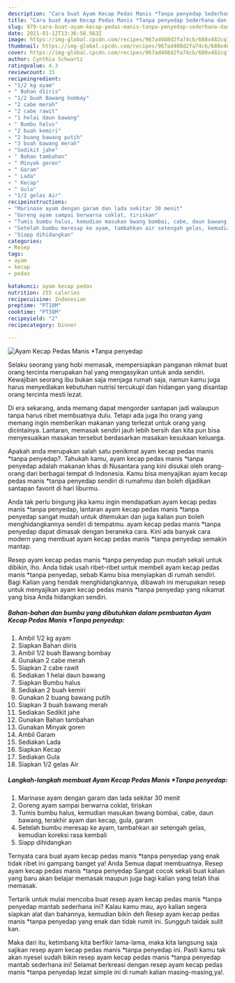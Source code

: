 ```yaml
---
description: "Cara buat Ayam Kecap Pedas Manis *Tanpa penyedap Sederhana dan Mudah Dibuat"
title: "Cara buat Ayam Kecap Pedas Manis *Tanpa penyedap Sederhana dan Mudah Dibuat"
slug: 979-cara-buat-ayam-kecap-pedas-manis-tanpa-penyedap-sederhana-dan-mudah-dibuat
date: 2021-01-12T13:36:58.563Z
image: https://img-global.cpcdn.com/recipes/967ad408d2fa74cb/680x482cq70/ayam-kecap-pedas-manis-tanpa-penyedap-foto-resep-utama.jpg
thumbnail: https://img-global.cpcdn.com/recipes/967ad408d2fa74cb/680x482cq70/ayam-kecap-pedas-manis-tanpa-penyedap-foto-resep-utama.jpg
cover: https://img-global.cpcdn.com/recipes/967ad408d2fa74cb/680x482cq70/ayam-kecap-pedas-manis-tanpa-penyedap-foto-resep-utama.jpg
author: Cynthia Schwartz
ratingvalue: 4.3
reviewcount: 15
recipeingredient:
- "1/2 kg ayam"
- " Bahan diiris"
- "1/2 buah Bawang bombay"
- "2 cabe merah"
- "2 cabe rawit"
- "1 helai daun bawang"
- " Bumbu halus"
- "2 buah kemiri"
- "2 buang bawang putih"
- "3 buah bawang merah"
- "Sedikit jahe"
- " Bahan tambahan"
- " Minyak goren"
- " Garam"
- " Lada"
- " Kecap"
- " Gula"
- "1/2 gelas Air"
recipeinstructions:
- "Marinase ayam dengan garam dan lada sekitar 30 menit"
- "Goreng ayam sampai berwarna coklat, tiriskan"
- "Tumis bumbu halus, kemudian masukan bwang bombai, cabe, daun bawang, terakhir ayam dan kecap, gula, garam"
- "Setelah bumbu meresap ke ayam, tambahkan air setengah gelas, kemudian koreksi rasa kembali"
- "Siapp dihidangkan"
categories:
- Resep
tags:
- ayam
- kecap
- pedas

katakunci: ayam kecap pedas 
nutrition: 255 calories
recipecuisine: Indonesian
preptime: "PT18M"
cooktime: "PT38M"
recipeyield: "2"
recipecategory: Dinner

---
```



![Ayam Kecap Pedas Manis *Tanpa penyedap](https://img-global.cpcdn.com/recipes/967ad408d2fa74cb/680x482cq70/ayam-kecap-pedas-manis-tanpa-penyedap-foto-resep-utama.jpg)

Selaku seorang yang hobi memasak, mempersiapkan panganan nikmat buat orang tercinta merupakan hal yang mengasyikan untuk anda sendiri. Kewajiban seorang ibu bukan saja menjaga rumah saja, namun kamu juga harus menyediakan kebutuhan nutrisi tercukupi dan hidangan yang disantap orang tercinta mesti lezat.

Di era  sekarang, anda memang dapat mengorder santapan jadi walaupun tanpa harus ribet membuatnya dulu. Tetapi ada juga lho orang yang memang ingin memberikan makanan yang terlezat untuk orang yang dicintainya. Lantaran, memasak sendiri jauh lebih bersih dan kita pun bisa menyesuaikan masakan tersebut berdasarkan masakan kesukaan keluarga. 



Apakah anda merupakan salah satu penikmat ayam kecap pedas manis *tanpa penyedap?. Tahukah kamu, ayam kecap pedas manis *tanpa penyedap adalah makanan khas di Nusantara yang kini disukai oleh orang-orang dari berbagai tempat di Indonesia. Kamu bisa menyajikan ayam kecap pedas manis *tanpa penyedap sendiri di rumahmu dan boleh dijadikan santapan favorit di hari liburmu.

Anda tak perlu bingung jika kamu ingin mendapatkan ayam kecap pedas manis *tanpa penyedap, lantaran ayam kecap pedas manis *tanpa penyedap sangat mudah untuk ditemukan dan juga kalian pun boleh menghidangkannya sendiri di tempatmu. ayam kecap pedas manis *tanpa penyedap dapat dimasak dengan beraneka cara. Kini ada banyak cara modern yang membuat ayam kecap pedas manis *tanpa penyedap semakin mantap.

Resep ayam kecap pedas manis *tanpa penyedap pun mudah sekali untuk dibikin, lho. Anda tidak usah ribet-ribet untuk membeli ayam kecap pedas manis *tanpa penyedap, sebab Kamu bisa menyiapkan di rumah sendiri. Bagi Kalian yang hendak menghidangkannya, dibawah ini merupakan resep untuk menyajikan ayam kecap pedas manis *tanpa penyedap yang nikamat yang bisa Anda hidangkan sendiri.

<!--inarticleads1-->

##### Bahan-bahan dan bumbu yang dibutuhkan dalam pembuatan Ayam Kecap Pedas Manis *Tanpa penyedap:

1. Ambil 1/2 kg ayam
1. Siapkan  Bahan diiris
1. Ambil 1/2 buah Bawang bombay
1. Gunakan 2 cabe merah
1. Siapkan 2 cabe rawit
1. Sediakan 1 helai daun bawang
1. Siapkan  Bumbu halus
1. Sediakan 2 buah kemiri
1. Gunakan 2 buang bawang putih
1. Siapkan 3 buah bawang merah
1. Sediakan Sedikit jahe
1. Gunakan  Bahan tambahan
1. Gunakan  Minyak goren
1. Ambil  Garam
1. Sediakan  Lada
1. Siapkan  Kecap
1. Sediakan  Gula
1. Siapkan 1/2 gelas Air




<!--inarticleads2-->

##### Langkah-langkah membuat Ayam Kecap Pedas Manis *Tanpa penyedap:

1. Marinase ayam dengan garam dan lada sekitar 30 menit
1. Goreng ayam sampai berwarna coklat, tiriskan
1. Tumis bumbu halus, kemudian masukan bwang bombai, cabe, daun bawang, terakhir ayam dan kecap, gula, garam
1. Setelah bumbu meresap ke ayam, tambahkan air setengah gelas, kemudian koreksi rasa kembali
1. Siapp dihidangkan




Ternyata cara buat ayam kecap pedas manis *tanpa penyedap yang enak tidak ribet ini gampang banget ya! Anda Semua dapat membuatnya. Resep ayam kecap pedas manis *tanpa penyedap Sangat cocok sekali buat kalian yang baru akan belajar memasak maupun juga bagi kalian yang telah lihai memasak.

Tertarik untuk mulai mencoba buat resep ayam kecap pedas manis *tanpa penyedap mantab sederhana ini? Kalau kamu mau, ayo kalian segera siapkan alat dan bahannya, kemudian bikin deh Resep ayam kecap pedas manis *tanpa penyedap yang enak dan tidak rumit ini. Sungguh taidak sulit kan. 

Maka dari itu, ketimbang kita berfikir lama-lama, maka kita langsung saja sajikan resep ayam kecap pedas manis *tanpa penyedap ini. Pasti kamu tak akan nyesel sudah bikin resep ayam kecap pedas manis *tanpa penyedap mantab sederhana ini! Selamat berkreasi dengan resep ayam kecap pedas manis *tanpa penyedap lezat simple ini di rumah kalian masing-masing,ya!.

